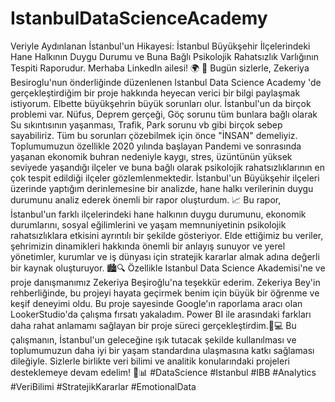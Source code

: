 # IstanbulDataScienceAcademy
Veriyle Aydınlanan İstanbul'un Hikayesi: İstanbul Büyükşehir İlçelerindeki Hane Halkının Duygu Durumu ve Buna Bağlı Psikolojik Rahatsızlık Varlığının Tespiti Raporudur.
Merhaba LinkedIn ailesi! 🌍 💾 
Bugün sizlerle, Zekeriya Besiroglu'nun önderliğinde düzenlenen Istanbul Data Science Academy 'de gerçekleştirdiğim bir proje hakkında heyecan verici bir bilgi paylaşmak istiyorum. Elbette büyükşehrin büyük sorunları olur. İstanbul'un da birçok problemi var. Nüfus, Deprem gerçeği, Göç sorunu tüm bunlara bağlı olarak Su sıkıntısının yaşanması, Trafik, Park sorunu vb gibi birçok sebep sayabiliriz. Tüm bu sorunları çözebilmek için önce "İNSAN" demeliyiz. Toplumumuzun özellikle 2020 yılında başlayan Pandemi ve sonrasında yaşanan ekonomik buhran nedeniyle kaygı, stres, üzüntünün yüksek seviyede yaşandığı ilçeler ve buna bağlı olarak psikolojik rahatsızlıklarının en çok tespit edildiği ilçeler gözlemlenmektedir. İstanbul'un Büyükşehir ilçeleri üzerinde yaptığım derinlemesine bir analizde, hane halkı verilerinin duygu durumunu analiz ederek önemli bir rapor oluşturdum. 📈
Bu rapor, İstanbul'un farklı ilçelerindeki hane halkının duygu durumunu, ekonomik durumlarını, sosyal eğilimlerini ve yaşam memnuniyetinin psikolojik rahatsızlıklara etkisini ayrıntılı bir şekilde gösteriyor. Elde ettiğimiz bu veriler, şehrimizin dinamikleri hakkında önemli bir anlayış sunuyor ve yerel yönetimler, kurumlar ve iş dünyası için stratejik kararlar almak adına değerli bir kaynak oluşturuyor. 🏙️🔍
Özellikle Istanbul Data Science Akademisi'ne ve proje danışmanımız Zekeriya Beşiroğlu'na teşekkür ederim. Zekeriya Bey'in rehberliğinde, bu projeyi hayata geçirmek benim için büyük bir öğrenme ve keşif deneyimi oldu. Bu proje sayesinde Google'ın raporlama aracı olan LookerStudio'da çalışma fırsatı yakaladım. Power BI ile arasındaki farkları daha rahat anlamamı sağlayan bir proje süreci gerçekleştirdim.🙏💻
Bu çalışmanın, İstanbul'un geleceğine ışık tutacak şekilde kullanılması ve toplumumuzun daha iyi bir yaşam standardına ulaşmasına katkı sağlaması dileğiyle. Sizlerle birlikte veri bilimi ve analitik konularındaki projeleri desteklemeye devam edelim! 🚀📊
#DataScience #Istanbul #IBB #Analytics #VeriBilimi #StratejikKararlar #EmotionalData
